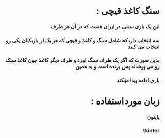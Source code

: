 <div  dir="rtl">

#  سنگ  کاغذ قیچی : 

###                                                     این یک بازی سنتی در ایران هست که در آن هر طرف 
###    سه انتخاب داردکه شامل سنگ و کاغذ و قیچی که هر یک از بازیکنان یکی رو انتخاب می کنند 

###    بدین صورت که اگر یک طرف سنگ اورد و طرف دیگر کاغذ چون کاغذ سنک رو می پوشاند پس برنده است و به همین  
###   بازی ادامه پیدا میکند


#  زبان مورداستفاده : 
### پایتون
### tkinter
      

 








</div>